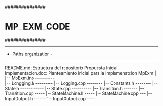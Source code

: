 ###############
# MP_EXM_CODE #
###############

----------------------
- Paths organization -
----------------------
    
  README.md: Estructura del repositorio
  Propuesta Inicial Implementacion.doc: Planteamiento inicial para la implemenatcion
  MpExm
    |
    |-- MpExm.ino ----------           
    |-- Longging.h ---------
    |-- Logging.cpp --------
    |-- Constants.h --------
    |-- State.h ------------
    |-- State.cpp ----------
    |-- Transition.h -------
    |-- Transition.cpp -----
    |-- StateMachine.h -----
    |-- StateMachine.cpp ---
    |-- InputOutput.h ------
    `-- InputOutput.cpp ----

